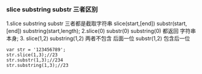 ### slice substring substr 三者区别 

1.slice substring substr 三者都是截取字符串 slice(start,[end]) substr(start,[end]) substring(start,length);
2.slice(0) substr(0) substring(0) 都返回 字符串本身;
3. slice(1,2) substring(1,2) 两者不包含 后面一位 substr(1,2) 包含后一位
```
var str = '123456789';
str.slice(1,3);//23
str.substr(1,3);//234
str.substring(1,3);//23

```
